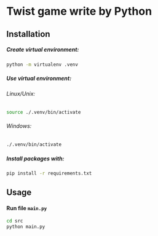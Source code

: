 # Twist game write by Python

## Installation

##### Create virtual environment:  

```bash
python -m virtualenv .venv
```


##### Use virtual environment:  
###### Linux/Unix:  
```bash
source ./.venv/bin/activate
```  
###### Windows:  
```bash
./.venv/bin/activate
```

##### Install packages with:  
  
```bash
pip install -r requirements.txt
```

## Usage 
#### Run file `main.py`
```bash
cd src
python main.py
```

